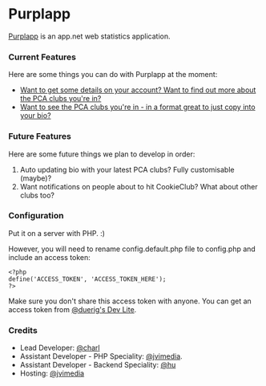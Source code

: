 Purplapp
========

[Purplapp](http://app.net/purplapp) is an app.net web statistics application.

### Current Features

Here are some things you can do with Purplapp at the moment:

* [Want to get some details on your account? Want to find out more about the PCA clubs you're in?](http://purplapp.eu/posts.php)
* [Want to see the PCA clubs you're in - in a format great to just copy into your bio?](http://purplapp.eu/pca.php)

### Future Features

Here are some future things we plan to develop in order:

1. Auto updating bio with your latest PCA clubs? Fully customisable (maybe)?
2. Want notifications on people about to hit CookieClub? What about other clubs too?

### Configuration

Put it on a server with PHP. :)

However, you will need to rename config.default.php file to config.php and include an access token:

```
<?php
define('ACCESS_TOKEN', 'ACCESS_TOKEN_HERE');
?>
```

Make sure you don't share this access token with anyone. You can get an access token from [@duerig's Dev Lite](http://dev-lite.jonathonduerig.com).

### Credits

* Lead Developer: [@charl](http://app.net/charl)
* Assistant Developer - PHP Speciality: [@jvimedia](http://app.net/jvimedia).
* Assistant Developer - Backend Speciality: [@hu](http://app.net/hu)
* Hosting: [@jvimedia](http://app.net/jvimedia)
